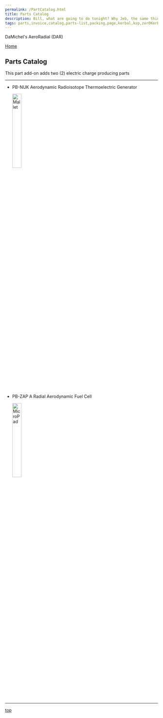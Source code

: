 ```yaml
---
permalink: /PartCatalog.html
title: Parts Catalog
description: Bill, what are going to do tonight? Why Jeb, the same thing we do every night, Take over the world!
tags: parts,invoice,catalog,parts-list,packing,page,kerbal,ksp,zer0Kerbal,zedK
---
```


<!-- PartsCatalog.md v1.1.4.0
DaMichel's AeroRadial (DAR)
created: 01 Feb 2022
updated: 15 May 2022 -->

<script src="https://kit.fontawesome.com/0ea5493613.js" crossorigin="anonymous"></script>
<i class="fa-solid fa-explosion fa-beat-fade fa-3x" style="--fa-beat-fade-opacity: 0.1; --fa-beat-fade-scale: 1.25;color: #FF7E03" ></i>

DaMichel's AeroRadial (DAR)

[Home](./index.md)

## Parts Catalog

This part add-on adds two (2) electric charge producing parts

---

* PB-NUK Aerodynamic Radioisotope Thermoelectric Generator

  <img src="https://raw.githubusercontent.com/zer0Kerbal/NotSoSimpleConstruction/master/GameData/NotSoSimpleConstruction/Parts/%40thumbs/DM-RTG_icon.png" alt="Mallet" width="25%" height="25%" />

* PB-ZAP A Radial Aerodynamic Fuel Cell

  <img src="https://raw.githubusercontent.com/zer0Kerbal/NotSoSimpleConstruction/master/GameData/NotSoSimpleConstruction/Parts/%40thumbs/DM-RFC_icon.png" alt="MicroPad" width="25%" height="25%" />

---

[top](#Parts-Catalog)

<!-- this file CC BY-ND 4.0 by zer0Kerbal -->
